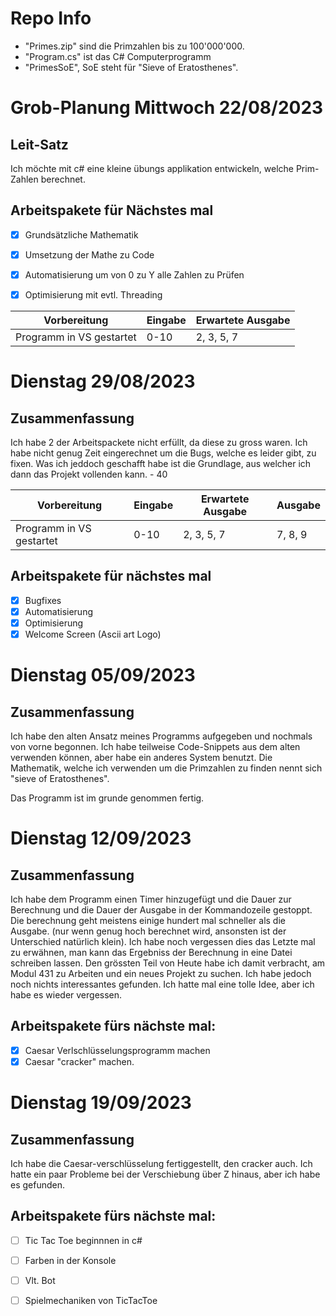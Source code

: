 # Repo Info

- "Primes.zip" sind die Primzahlen bis zu 100'000'000.
- "Program.cs" ist das C# Computerprogramm
- "PrimesSoE", SoE steht für "Sieve of Eratosthenes".



# Grob-Planung Mittwoch 22/08/2023

## Leit-Satz

Ich möchte mit c# eine kleine übungs applikation entwickeln, welche Prim-Zahlen berechnet.

## Arbeitspakete für Nächstes mal

- [x] Grundsätzliche Mathematik
- [x] Umsetzung der Mathe zu Code
- [x] Automatisierung um von 0 zu Y alle Zahlen zu Prüfen
- [x] Optimisierung mit evtl. Threading



| Vorbereitung             | Eingabe | Erwartete Ausgabe |
| ------------------------ | ------- | ----------------- |
| Programm in VS gestartet | 0-10    |    2, 3, 5, 7     |


# Dienstag 29/08/2023

## Zusammenfassung

Ich habe 2 der Arbeitspackete nicht erfüllt, da diese zu gross waren. Ich habe nicht genug Zeit eingerechnet um die Bugs, welche es leider gibt, zu fixen.
Was ich jeddoch geschafft habe ist die Grundlage, aus welcher ich dann das Projekt vollenden kann. - 40

| Vorbereitung             | Eingabe | Erwartete Ausgabe | Ausgabe |
| ------------------------ | ------- | ----------------- |---------|
| Programm in VS gestartet | 0-10    |    2, 3, 5, 7     | 7, 8, 9 |


## Arbeitspakete für nächstes mal

- [x] Bugfixes
- [x] Automatisierung
- [x] Optimisierung
- [x] Welcome Screen (Ascii art Logo)

# Dienstag 05/09/2023

## Zusammenfassung
Ich habe den alten Ansatz meines Programms aufgegeben und nochmals von vorne begonnen. Ich habe teilweise Code-Snippets aus dem alten verwenden können, aber habe ein anderes System benutzt. Die Mathematik, welche ich verwenden um die Primzahlen zu finden nennt sich "sieve of Eratosthenes". 

Das Programm ist im grunde genommen fertig.

# Dienstag 12/09/2023

## Zusammenfassung
Ich habe dem Programm einen Timer hinzugefügt und die Dauer zur Berechnung und die Dauer der Ausgabe in der Kommandozeile gestoppt. Die berechnung geht meistens einige hundert mal schneller als die Ausgabe. (nur wenn genug hoch berechnet wird, ansonsten ist der Unterschied natürlich klein). Ich habe noch vergessen dies das Letzte mal zu erwähnen, man kann das Ergebniss der Berechnung in eine Datei schreiben lassen. Den grössten Teil von Heute habe ich damit verbracht, am Modul 431 zu Arbeiten und ein neues Projekt zu suchen. Ich habe jedoch noch nichts interessantes gefunden. Ich hatte mal eine tolle Idee, aber ich habe es wieder vergessen.

## Arbeitspakete fürs nächste mal:
- [x] Caesar Verlschlüsselungsprogramm machen
- [x] Caesar "cracker" machen.

# Dienstag 19/09/2023

## Zusammenfassung
Ich habe die Caesar-verschlüsselung fertiggestellt, den cracker auch. Ich hatte ein paar Probleme bei der Verschiebung über Z hinaus, aber ich habe es gefunden.
## Arbeitspakete fürs nächste mal:
- [ ] Tic Tac Toe beginnnen in c#
- [ ] Farben in der Konsole
- [ ] Vlt. Bot
- [ ] Spielmechaniken von TicTacToe
      
